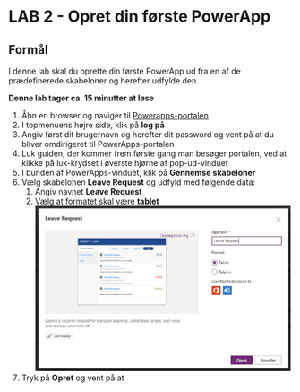 # LAB 2 - Opret din første PowerApp

## Formål

I denne lab skal du oprette din første PowerApp ud fra en af de prædefinerede skabeloner og herefter udfylde den.

**Denne lab tager ca. 15 minutter at løse**

1. Åbn en browser og naviger til [Powerapps-portalen](https://www.powerapps.com)
2. I topmenuens højre side, klik på **log på** 
3. Angiv først dit brugernavn og herefter dit password og vent på at du bliver omdirigeret til PowerApps-portalen
4. Luk guiden, der kommer frem første gang man besøger portalen, ved at klikke på luk-krydset i øverste hjørne af pop-ud-vinduet
5. I bunden af PowerApps-vinduet, klik på **Gennemse skabeloner**
6. Vælg skabelonen **Leave Request** og udfyld med følgende data:
   1. Angiv navnet **Leave Request**
   2. Vælg at formatet skal være **tablet**
   ![alt text](./images/leaverequest.jpg)
7. Tryk på **Opret** og vent på at 